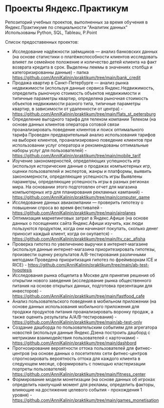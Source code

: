 # Проекты Яндекс.Практикум
Репозиторий учебных проектов, выполненных за время обучения в Яндекс.Практикуме по специальности "Аналитик данных"
Использованы Python, SQL, Tableau, P.Point

Список предоставенных проектов:
- Исследование надёжности заёмщиков — анализ банковских данных (на основе статистики о платёжеспособности клиентов исследовать влияет ли семейное положение и количество детей клиента на факт возврата кредита в срок. Выделены леммы в значениях столбца и категоризированны данные) - папка https://github.com/AnniKalinin/praktikum/tree/main/bank_credit
- Продажа квартир в Санкт-Петербурге — анализ рынка недвижимости	(используя данные сервиса Яндекс.Недвижимость, определить рыночную стоимость объектов недвижимости и типичные параметры квартир, определена рыночная стоимость объектов недвижимости разного типа, типичные параметры квартир, в зависимости от удаленности от центра) - https://github.com/AnniKalinin/praktikum/tree/main/flats_st_petersburg
- Определение выгодного тарифа для телеком компании	Телеком	(на основе данных клиентов оператора сотовой связи проанализировать поведение клиентов и поиск оптимального тарифа	Проведен предварительный анализ использования тарифов на выборке клиентов, проанализировано поведение клиентов при использовании услуг оператора и рекомендованы оптимальные наборы услуг для пользователей) - https://github.com/AnniKalinin/praktikum/tree/main/mobile_tarif
- Изучение закономерностей, определяющих успешность игр	(используя исторические данные о продажах компьютерных игр, оценки пользователей и экспертов, жанры и платформы, выявить закономерности, определяющие успешность игры 	Выявлены параметры, определяющие успешность игры в разных регионах мира. На основании этого подготовлен отчет для магазина компьютерных игр для планирования рекламных кампаний) - https://github.com/AnniKalinin/praktikum/tree/main/computer_game
- Исследование данных авиакомпании — проверить гипотезу о повышении спроса во время фестивалей - https://github.com/AnniKalinin/praktikum/tree/main/airplanes
- Оптимизация маркетинговых затрат в Яндекс.Афише	(на основе данных о посещениях сайта Яндекс.Афиши изучить, как люди пользуются продуктом, когда они начинают покупать, сколько денег приносит каждый клиент, когда он окупается) - https://github.com/AnniKalinin/praktikum/tree/main/ltv_cac_afisha
- Проверка гипотез по увеличению выручки в интернет-магазине (используя данные интернет-магазина приоритезировать гипотезы, произвести оценку результатов A/B-тестирования различными методами	Проведена приоритизация гипотез по фреймворкам ICE и RICE) - https://github.com/AnniKalinin/praktikum/tree/main/ab-test-hypotesis
- Исследования рынка общепита в Москве для принятия решения об открытии нового заведения	(исследование рынка общественного питания на основе открытых данных, подготовка презентации для инвесторов) - https://github.com/AnniKalinin/praktikum/tree/main/fastfood_cafe
- Анализ пользовательского поведения в мобильном приложении	(на основе данных использования мобильного приложения для продажи продуктов питания проанализировать воронку продаж, а также оценить результаты A/A/B-тестирования) - https://github.com/AnniKalinin/praktikum/tree/main/ab-test-only
- Создание дашборда по пользовательским событиям для агрегатора новостей	(используя данные Яндекс.Дзена построить дашборд с метриками взаимодействия пользователей с карточками) - https://github.com/AnniKalinin/praktikum/tree/main/dashbord
- Прогнозирование вероятности оттока пользователей для фитнес-центров (на основе данных о посетителях сети фитнес-центров спрогнозировать вероятность оттока для каждого клиента в следующем месяце, сформировать с помощью кластеризации портреты пользователей) https://github.com/AnniKalinin/praktikum/tree/main/fitness_center
- Формирование модели монетизации (на основе данных об игроках определить наилучший момент для рекламы, определить факторы, влияющие на достижение целевого события - прохождения 1 уровня) - https://github.com/AnniKalinin/praktikum/tree/main/games_monetisation
